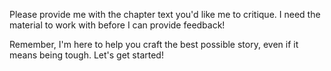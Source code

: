 Please provide me with the chapter text you'd like me to critique. I need the material to work with before I can provide feedback! 

Remember, I'm here to help you craft the best possible story, even if it means being tough. Let's get started! 
